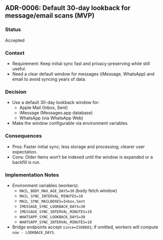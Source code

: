 ## ADR-0006: Default 30-day lookback for message/email scans (MVP)

### Status
Accepted

### Context
- Requirement: Keep initial sync fast and privacy-preserving while still useful.
- Need a clear default window for messages (iMessage, WhatsApp) and email to avoid syncing years of data.

### Decision
- Use a default 30-day lookback window for:
  - Apple Mail (Inbox, Sent)
  - iMessage (Messages.app database)
  - WhatsApp (via WhatsApp Web)
- Make the window configurable via environment variables.

### Consequences
- Pros: Faster initial sync; less storage and processing; clearer user expectation.
- Cons: Older items won’t be indexed until the window is expanded or a backfill is run.

### Implementation Notes
- Environment variables (workers):
  - `MAIL_BODY_MAX_AGE_DAYS=30` (body fetch window)
  - `MAIL_SYNC_INTERVAL_MINUTES=10`
  - `MAIL_SYNC_MAILBOXES=Inbox,Sent`
  - `IMESSAGE_SYNC_LOOKBACK_DAYS=30`
  - `IMESSAGE_SYNC_INTERVAL_MINUTES=10`
  - `WHATSAPP_SYNC_LOOKBACK_DAYS=30`
  - `WHATSAPP_SYNC_INTERVAL_MINUTES=10`
- Bridge endpoints accept `since=ISO8601`; if omitted, workers will compute `now - LOOKBACK_DAYS`.


